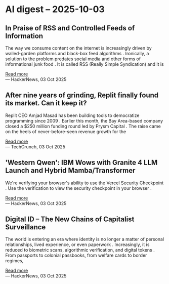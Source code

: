 # AI digest – 2025-10-03

## In Praise of RSS and Controlled Feeds of Information

The way we consume content on the internet is increasingly driven by walled-garden platforms and black-box feed algorithms . Ironically, a solution to the problem predates social media and other forms of informational junk food . It is called RSS (Really Simple Syndication) and it is

[Read more](https://blog.burkert.me/posts/in_praise_of_syndication/)  
— HackerNews, 03 Oct 2025

## After nine years of grinding, Replit finally found its market. Can it keep it?

Replit CEO Amjad Masad has been building tools to democratize programming since 2009 . Earlier this month, the Bay Area-based company closed a $250 million funding round led by Prysm Capital . The raise came on the heels of never-before-seen revenue growth for the

[Read more](https://techcrunch.com/2025/10/02/after-nine-years-of-grinding-replit-finally-found-its-market-can-it-keep-it/)  
— TechCrunch, 03 Oct 2025

## 'Western Qwen': IBM Wows with Granite 4 LLM Launch and Hybrid Mamba/Transformer

We're verifying your browser's ability to use the Vercel Security Checkpoint . Use the verification to view the security checkpoint in your browser .

[Read more](https://venturebeat.com/ai/western-qwen-ibm-wows-with-granite-4-llm-launch-and-hybrid-mamba-transformer)  
— HackerNews, 03 Oct 2025

## Digital ID – The New Chains of Capitalist Surveillance

The world is entering an era where identity is no longer a matter of personal relationships, lived experience, or even paperwork . Increasingly, it is reduced to biometric scans, algorithmic verification, and digital tokens . From passports to colonial passbooks, from welfare cards to border regimes,

[Read more](https://theslowburningfuse.wordpress.com/2025/09/26/digital-id-the-new-chains-of-capitalist-surveillance/)  
— HackerNews, 03 Oct 2025
